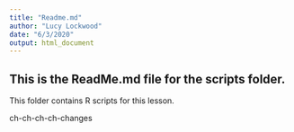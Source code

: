 ```yaml
---
title: "Readme.md"
author: "Lucy Lockwood"
date: "6/3/2020"
output: html_document
---
```


## This is the ReadMe.md file for the scripts folder.

This folder contains R scripts for this lesson.

ch-ch-ch-ch-changes